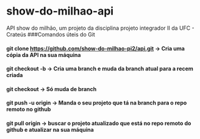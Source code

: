 # show-do-milhao-api
API show do milhão, um projeto da disciplina projeto integrador II da UFC - Crateús
###Comandos úteis do Git

#### git clone https://github.com/show-do-milhao-pi2/api.git                                    -> Cria uma cópia da API na sua máquina
#### git checkout -b <nome-da-branch>                                                           -> Cria uma branch e muda da branch atual para a recem criada
#### git checkout <nome-da-branch>                                                              -> Só muda de branch
#### git push -u origin <nome-da-branch>                                                        -> Manda o seu projeto que tá na branch para o repo remoto no github
#### git pull origin                                                                            -> buscar o projeto atualizado que está no repo remoto do github e                                                                                                           atualizar na sua máquina
